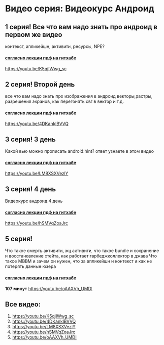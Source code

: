 # Видео серия: Видеокурс Андроид 

## 1 серия! Все что вам надо знать про андроид в первом же видео
контекст, апликейшн, активити, ресурсы, NPE?
#### [**согласно лекции пдф на гитхабе**](https://github.com/JohnnySC/Lectures/blob/main/Easy%20code.%20Android.%20%D0%9B%D0%B5%D0%BA%D1%86%D0%B8%D1%8F%20001.pdf)

https://youtu.be/K5qjIWwg_sc

## 2 серия! Второй день

все что вам надо знать про изображения в андроид
векторы,растры, разрешения экранов, как перегонять свг в вектор и т.д.
#### [**согласно лекции пдф на гитхабе**](https://github.com/JohnnySC/Lectures/blob/main/Easy%20code.%20Android.%20%D0%9B%D0%B5%D0%BA%D1%86%D0%B8%D1%8F%20002.pdf)
https://youtu.be/4DKankIBVVQ


## 3 серия! 3 день
Какой вью можно прописать android:hint?
ответ узнаете в этом видео
#### [**согласно лекции пдф на гитхабе**](https://github.com/JohnnySC/Lectures/blob/main/Easy%20code.%20Android.%20%D0%9B%D0%B5%D0%BA%D1%86%D0%B8%D1%8F%20003.pdf)

https://youtu.be/LM8XSXVezlY

## 3 серия! 4 день
Видеокурс андроид 4 день
#### [**согласно лекции пдф на гитхабе**](https://github.com/JohnnySC/Lectures/blob/main/Easy%20code.%20Android.%20%D0%9B%D0%B5%D0%BA%D1%86%D0%B8%D1%8F%20004.pdf)

https://youtu.be/hSMVqZoaJrc

## 5 серия! 
Что такое смерть активити, жц активити, что такое bundle и сохранение и восстановление стейта, как работает гарбеджколлектор в джава
Что такое МВВМ и зачем он нужен, что за апликейшн и контекст и как не потерять данные юзера
#### [**согласно лекции пдф на гитхабе**](https://github.com/JohnnySC/Lectures/blob/main/Easy%20code.%20Android.%20%D0%9B%D0%B5%D0%BA%D1%86%D0%B8%D1%8F%20005.pdf)

**107 минут**
https://youtu.be/oAAXVh_UMDI


## Все видео: 

1. https://youtu.be/K5qjIWwg_sc
2. https://youtu.be/4DKankIBVVQ
3. https://youtu.be/LM8XSXVezlY
4. https://youtu.be/hSMVqZoaJrc
5. https://youtu.be/oAAXVh_UMDI
